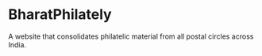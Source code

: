 # BharatPhilately
A website that consolidates philatelic material from all postal circles across India.
